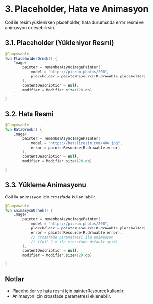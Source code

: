 # 3. Placeholder, Hata ve Animasyon

Coil ile resim yüklenirken placeholder, hata durumunda error resmi ve animasyon ekleyebilirsin.

## 3.1. Placeholder (Yükleniyor Resmi)
```kotlin
@Composable
fun PlaceholderOrnek() {
    Image(
        painter = rememberAsyncImagePainter(
            model = "https://picsum.photos/200",
            placeholder = painterResource(R.drawable.placeholder)
        ),
        contentDescription = null,
        modifier = Modifier.size(120.dp)
    )
}
```

## 3.2. Hata Resmi
```kotlin
@Composable
fun HataOrnek() {
    Image(
        painter = rememberAsyncImagePainter(
            model = "https://hataliresim.com/404.jpg",
            error = painterResource(R.drawable.error)
        ),
        contentDescription = null,
        modifier = Modifier.size(120.dp)
    )
}
```

## 3.3. Yükleme Animasyonu
Coil ile animasyon için crossfade kullanılabilir.
```kotlin
@Composable
fun AnimasyonOrnek() {
    Image(
        painter = rememberAsyncImagePainter(
            model = "https://picsum.photos/200",
            placeholder = painterResource(R.drawable.placeholder),
            error = painterResource(R.drawable.error),
            // crossfade parametresi ile animasyon
            // (Coil 2.x ile crossfade default açık)
        ),
        contentDescription = null,
        modifier = Modifier.size(120.dp)
    )
}
```

## Notlar
- Placeholder ve hata resmi için painterResource kullanılır.
- Animasyon için crossfade parametresi eklenebilir. 